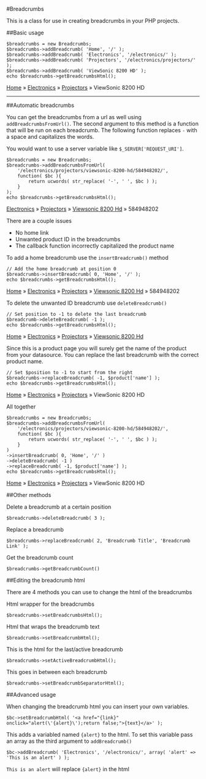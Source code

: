 #Breadcrumbs

This is a class for use in creating breadcrumbs in your PHP projects.

##Basic usage

    $breadcrumbs = new Breadcrumbs;
    $breadcrumbs->addBreadcrumb( 'Home', '/' );
    $breadcrumbs->addBreadcrumb( 'Electronics', '/electronics/' );
    $breadcrumbs->addBreadcrumb( 'Projectors', '/electronics/projectors/' );
    $breadcrumbs->addBreadcrumb( 'ViewSonic 8200 HD' );
    echo $breadcrumbs->getBreadcrumbsHtml();

[Home](/home/) &raquo; [Electronics](/electronics/) &raquo; [Projectors](/electronics/projectors/) &raquo; ViewSonic 8200 HD

---

##Automatic breadcrumbs

You can get the breadcrumbs from a url as well using `addBreadcrumbsFromUrl()`. The second argument to this method is a function that will be run on each breadcrumb.  The following function replaces `-` with a space and capitalizes the words.

You would want to use a server variable like `$_SERVER['REQUEST_URI']`.

    $breadcrumbs = new Breadcrumbs;
    $breadcrumbs->addBreadcrumbsFromUrl(
        '/electronics/projectors/viewsonic-8200-hd/584948202/',
        function( $bc ){
            return ucwords( str_replace( '-', ' ', $bc ) );
        }    
    );
    echo $breadcrumbs->getBreadcrumbsHtml();

[Electronics](/electronics/) &raquo; [Projectors](/electronics/projectors/) &raquo; [Viewsonic 8200 Hd](/electronics/projectors/viewsonic-8200-hd/) &raquo; 584948202

There are a couple issues

 - No home link
 - Unwanted product ID in the breadcrumbs
 - The callback function incorrectly capitalized the product name

To add a home breadcrumb use the `insertBreadcrumb()` method

    // Add the home breadcrumb at position 0
    $breadcrumbs->insertBreadcrumb( 0, 'Home', '/' );
    echo $breadcrumbs->getBreadcrumbsHtml();

[Home](/home/) &raquo; [Electronics](/electronics/) &raquo; [Projectors](/electronics/projectors/) &raquo; [Viewsonic 8200 Hd](/electronics/projectors/viewsonic-8200-hd/) &raquo; 584948202

To delete the unwanted ID breadcrumb use `deleteBreadcrumb()`

    // Set position to -1 to delete the last breadcrumb
    $breadcrumb->deleteBreadcrumb( -1 );
    echo $breadcrumbs->getBreadcrumbsHtml();

[Home](/home/) &raquo; [Electronics](/electronics/) &raquo; [Projectors](/electronics/projectors/) &raquo; [Viewsonic 8200 Hd](/electronics/projectors/viewsonic-8200-hd/)

Since this is a product page you will surely get the name of the product from your datasource.  You can replace the last breadcrumb with the correct product name.

    // Set $position to -1 to start from the right
    $breadcrumbs->replaceBreadcrumb( -1, $product['name'] );
    echo $breadcrumbs->getBreadcrumbsHtml();

[Home](/home/) &raquo; [Electronics](/electronics/) &raquo; [Projectors](/electronics/projectors/) &raquo; ViewSonic 8200 HD

All together

    $breadcrumbs = new Breadcrumbs;
    $breadcrumbs->addBreadcrumbsFromUrl(
        '/electronics/projectors/viewsonic-8200-hd/584948202/',
        function( $bc ){
            return ucwords( str_replace( '-', ' ', $bc ) );
        }    
    )
    ->insertBreadcrumb( 0, 'Home', '/' )
    ->deleteBreadcrumb( -1 )
    ->replaceBreadcrumb( -1, $product['name'] );
    echo $breadcrumbs->getBreadcrumbsHtml();

[Home](/home/) &raquo; [Electronics](/electronics/) &raquo; [Projectors](/electronics/projectors/) &raquo; ViewSonic 8200 HD

##Other methods

Delete a breadcrumb at a certain position

    $breadcrumbs->deleteBreadcrumb( 3 );

Replace a breadcrumb

    $breadcrumbs->replaceBreadcrumb( 2, 'Breadcrumb Title', 'Breadcrumb Link' );

Get the breadcrumb count

    $breadcrumbs->getBreadcrumbCount()

##Editing the breadcrumb html

There are 4 methods you can use to change the html of the breadcrumbs

Html wrapper for the breadcrumbs

    $breadcrumbs->setBreadcrumbsHtml();
    
Html that wraps the breadcrumb text

    $breadcrumbs->setBreadcrumbHtml();


This is the html for the last/active breadcrumb

    $breadcrumbs->setActiveBreadcrumbHtml();

This goes in between each breadcrumb

    $breadcrumbs->setBreadcrumbSeparatorHtml();
    
##Advanced usage

When changing the breadcrumb html you can insert your own variables.

    $bc->setBreadcrumbHtml( '<a href="{link}" onclick="alert(\'{alert}\');return false;">{text}</a>' );
    
This adds a variabled named `{alert}` to the html. To set this variable pass an array as the third argument to `addBreadcrumb()`

    $bc->addBreadcrumb( 'Electronics', '/electronics/', array( 'alert' => 'This is an alert' ) );

`This is an alert` will replace `{alert}` in the html